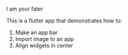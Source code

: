 I am your fater

This is a flutter app that demonstrates how to:
1. Make an app bar 
2. Import image to an app
3. Align widgets in center


